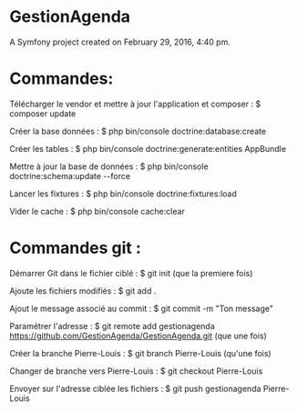 GestionAgenda
=============

A Symfony project created on February 29, 2016, 4:40 pm.

Commandes:
=============
Télécharger le vendor et mettre à jour l'application et composer : $ composer update

Créer la base données : $ php bin/console doctrine:database:create

Créer les tables : $ php bin/console doctrine:generate:entities AppBundle

Mettre à jour la base de données : $ php bin/console doctrine:schema:update --force

Lancer les fixtures : $ php bin/console doctrine:fixtures:load

Vider le cache : $ php bin/console cache:clear


Commandes git :
===============
Démarrer Git dans le fichier ciblé : $ git init (que la premiere fois)

Ajoute les fichiers modifiés : $ git add .

Ajout le message associé au commit : $ git commit -m "Ton message"

Paramétrer l'adresse : $ git remote add gestionagenda https://github.com/GestionAgenda/GestionAgenda.git (que une fois)

Créer la branche Pierre-Louis : $ git branch Pierre-Louis (qu'une fois)

Changer de branche vers Pierre-Louis : $ git checkout Pierre-Louis

Envoyer sur l'adresse ciblée les fichiers : $ git push gestionagenda Pierre-Louis
